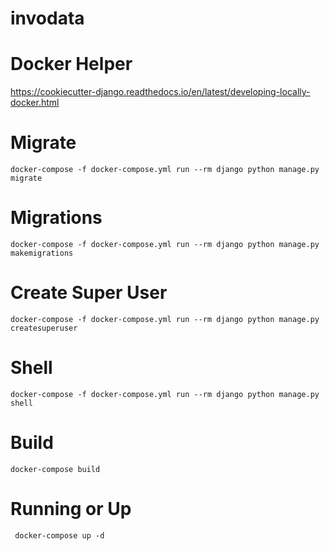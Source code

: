# invodata

# Docker Helper

https://cookiecutter-django.readthedocs.io/en/latest/developing-locally-docker.html

# Migrate

    docker-compose -f docker-compose.yml run --rm django python manage.py migrate

# Migrations

    docker-compose -f docker-compose.yml run --rm django python manage.py makemigrations

# Create Super User

    docker-compose -f docker-compose.yml run --rm django python manage.py createsuperuser

# Shell

    docker-compose -f docker-compose.yml run --rm django python manage.py shell

# Build

    docker-compose build

# Running or Up

     docker-compose up -d




